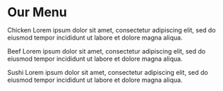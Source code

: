 <!doctype html>
<html>
<head>
<meta charset="utf-8">
<meta name="viewport" content="width=device-width, initial-scale=1">
<title>Our Menu</title>
<style>

/.......... Base styles ........../
. {
box-sizing: border-box;
}
h1 {
margin-bottom: 15px;
}

p {
border: 1px solid black;
background-color: #d3d3d3;
width: 90%;
height: 150px;
margin-right: auto;
margin-left: auto;
font-family: cursive;
color: solid black;
}

/* simple responsive framework */
.row {
  width:100%;
  }
  
  /********** large devices only **********/
  @media (min-width: 1200px) {
    .col-lg-1, .col-lg-2, .col-lg-3{
      float: left;
    }
    .col-lg-1 {
      width: 33.3%;
    }
    .col-lg-2 {
      width: 50% ;
    }
    .col-lg-3{
      width: 100%;
    }

    /********** Medium devices only **********/
    @media (min-width: 970px) and (max-width: 1199px) {
      .col-md-1, .col-md-2, .col-md-3 {
        float: left;
      }
      .col-md-1{
        width: 33.3px;
      }
      .col-md-2{
        width: 50%;
      }
      .col-md-3{
        width: 100%;
      }

    }

  </style>
</head>
<body>
  <h1>Our Menu</h1>

  <div class="row">
    <div class="col-lg-3 col-md-3"><p> Chicken             Lorem ipsum dolor sit amet, consectetur adipiscing elit, sed do eiusmod tempor incididunt ut labore et dolore magna aliqua.</p></div>
    <div class="col-lg-2 col-md-2"><p> Beef                  Lorem ipsum dolor sit amet, consectetur adipiscing elit, sed do eiusmod tempor incididunt ut labore et dolore magna aliqua.</p></div>
    <div class="col-lg-1 col-md-1"><p>Sushi                    Lorem ipsum dolor sit amet, consectetur adipiscing elit, sed do eiusmod tempor incididunt ut labore et dolore magna aliqua.</p></div>   
  </div>


</body>
</html>

    

    
